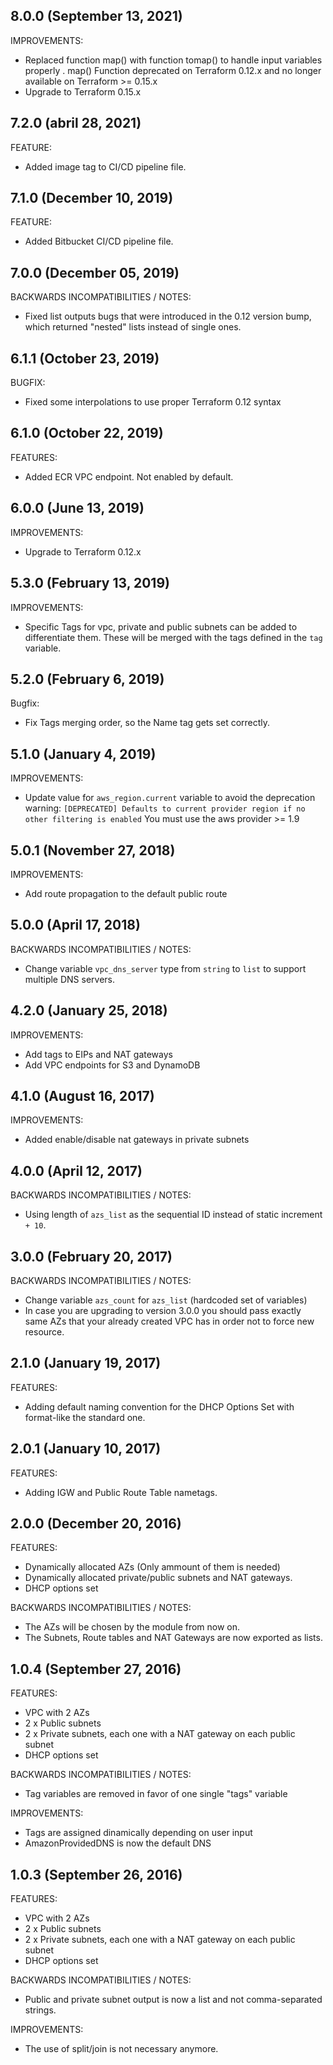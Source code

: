 ## 8.0.0 (September 13, 2021)

IMPROVEMENTS:

* Replaced function map() with function tomap() to handle input variables properly . map() Function deprecated on Terraform 0.12.x and no longer available on Terraform >= 0.15.x
* Upgrade to Terraform 0.15.x

## 7.2.0 (abril 28, 2021)

FEATURE:

* Added image tag to CI/CD pipeline file.

## 7.1.0 (December 10, 2019)

FEATURE:

* Added Bitbucket CI/CD pipeline file.

## 7.0.0 (December 05, 2019)

BACKWARDS INCOMPATIBILITIES / NOTES:

* Fixed list outputs bugs that were introduced in the 0.12 version bump, which returned "nested" lists instead of single ones.

## 6.1.1 (October 23, 2019)

BUGFIX:

* Fixed some interpolations to use proper Terraform 0.12 syntax 

## 6.1.0 (October 22, 2019)

FEATURES:

* Added ECR VPC endpoint. Not enabled by default.

## 6.0.0 (June 13, 2019)

IMPROVEMENTS:

* Upgrade to Terraform 0.12.x

## 5.3.0 (February 13, 2019)

IMPROVEMENTS:

* Specific Tags for vpc, private and public subnets can be added to differentiate them. These will be merged with the tags defined in the `tag` variable.

## 5.2.0 (February 6, 2019)

Bugfix:

* Fix Tags merging order, so the Name tag gets set correctly.

## 5.1.0 (January 4, 2019)

IMPROVEMENTS:

* Update value for `aws_region.current` variable to avoid the deprecation warning:
  `[DEPRECATED] Defaults to current provider region if no other filtering is enabled`
  You must use the aws provider >= 1.9

## 5.0.1 (November 27, 2018)

IMPROVEMENTS:

 * Add route propagation to the default public route

## 5.0.0 (April 17, 2018)

BACKWARDS INCOMPATIBILITIES / NOTES:

 * Change variable `vpc_dns_server` type from `string` to `list` to support multiple DNS servers.

## 4.2.0 (January 25, 2018)

IMPROVEMENTS:

 * Add tags to EIPs and NAT gateways
 * Add VPC endpoints for S3 and DynamoDB

## 4.1.0 (August 16, 2017)

IMPROVEMENTS:

 * Added enable/disable nat gateways in private subnets

## 4.0.0 (April 12, 2017)

BACKWARDS INCOMPATIBILITIES / NOTES:

  * Using length of `azs_list` as the sequential ID instead of static increment `+ 10`.

## 3.0.0 (February 20, 2017)

BACKWARDS INCOMPATIBILITIES / NOTES:

  * Change variable `azs_count` for `azs_list` (hardcoded set of variables)
  * In case you are upgrading to version 3.0.0 you should pass exactly same AZs that your already created VPC has in order not to force new resource.

## 2.1.0 (January 19, 2017)

FEATURES:

 * Adding default naming convention for the DHCP Options Set with format-like the standard one.

## 2.0.1 (January 10, 2017)

FEATURES:

 * Adding IGW and Public Route Table nametags.

## 2.0.0 (December 20, 2016)

FEATURES:

 * Dynamically allocated AZs (Only ammount of them is needed)
 * Dynamically allocated private/public subnets and NAT gateways.
 * DHCP options set

BACKWARDS INCOMPATIBILITIES / NOTES:

 * The AZs will be chosen by the module from now on.
 * The Subnets, Route tables and NAT Gateways are now exported as lists.

## 1.0.4 (September 27, 2016)

FEATURES:

 * VPC with 2 AZs
 * 2 x Public subnets
 * 2 x Private subnets, each one with a NAT gateway on each public subnet
 * DHCP options set

BACKWARDS INCOMPATIBILITIES / NOTES:

 * Tag variables are removed in favor of one single "tags" variable

IMPROVEMENTS:

 * Tags are assigned dinamically depending on user input
 * AmazonProvidedDNS is now the default DNS

## 1.0.3 (September 26, 2016)

FEATURES:

 * VPC with 2 AZs
 * 2 x Public subnets
 * 2 x Private subnets, each one with a NAT gateway on each public subnet
 * DHCP options set

BACKWARDS INCOMPATIBILITIES / NOTES:

 * Public and private subnet output is now a list and not comma-separated strings.

IMPROVEMENTS:

 * The use of split/join is not necessary anymore.
